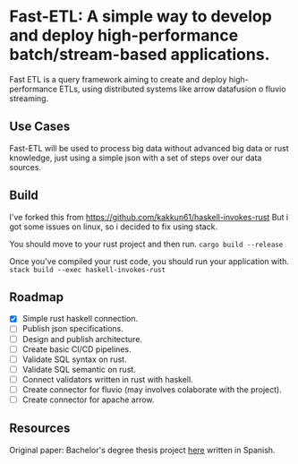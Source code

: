 # Fast-ETL: A simple way to develop and deploy high-performance batch/stream-based applications.
Fast ETL is a query framework aiming to create and deploy high-performance ETLs, using distributed systems like arrow datafusion o fluvio streaming.

## Use Cases

Fast-ETL will be used to process big data without advanced big data or rust knowledge, just using a simple json with a set of steps over our data sources.

## Build

I've forked this from https://github.com/kakkun61/haskell-invokes-rust
But i got some issues on linux, so i decided to fix using stack.

You should move to your rust project and then run.
`cargo build --release`

Once you've compiled your rust code, you should run your application with.
`stack build --exec haskell-invokes-rust`

## Roadmap

- [x] Simple rust haskell connection.
- [ ] Publish json specifications.
- [ ] Design and publish architecture.
- [ ] Create basic CI/CD pipelines.
- [ ] Validate SQL syntax on rust.
- [ ] Validate SQL semantic on rust.
- [ ] Connect validators written in rust with haskell.
- [ ] Create connector for fluvio (may involves colaborate with the project).
- [ ] Create connector for apache arrow.

## Resources
Original paper: Bachelor's degree thesis project [here](./Proyecto%20de%202021.docx.pdf) written in Spanish.
